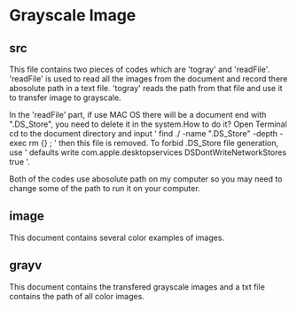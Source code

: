 # Grayscale Image
## src
This file contains two pieces of codes which are 'togray' and 'readFile'. 'readFile' is used to read all the images from the document and record there abosolute path in a text file. 'togray' reads the path from that file and use it to transfer image to grayscale.

In the 'readFile' part, if use MAC OS there will be a document end with ".DS_Store", you need to delete it in the system.How to do it?
Open Terminal cd to the document directory and input ' find ./ -name ".DS_Store" -depth -exec rm {} \; ' then this file is removed.
To forbid .DS_Store file generation, use ' defaults write com.apple.desktopservices DSDontWriteNetworkStores true '.

Both of the codes use abosolute path on my computer so you may need to change some of the path to run it on your computer.

## image 
This document contains several color examples of images.

## grayv
This document contains the transfered grayscale images and a txt file contains the path of all color images.

